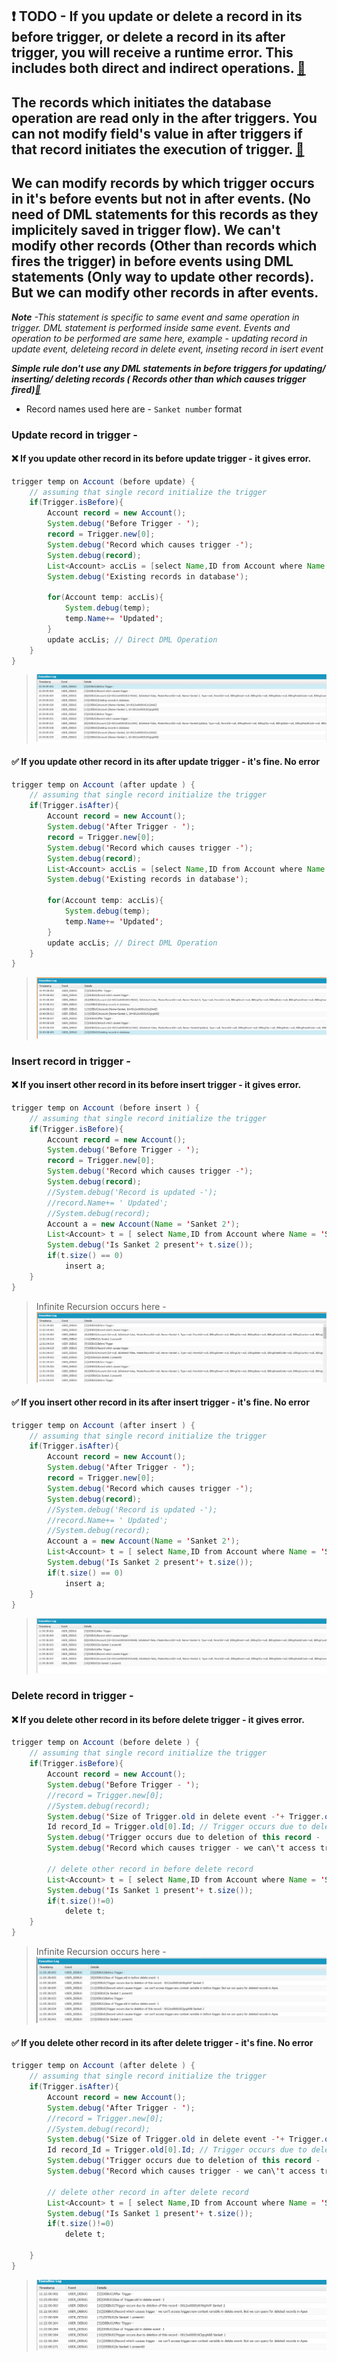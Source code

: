 ## :heavy_exclamation_mark: **TODO** - If you update or delete a record in its before trigger, or delete a record in its after trigger, you will receive a runtime  error. This includes both direct and indirect operations. [:link:](https://developer.salesforce.com/docs/atlas.en-us.apexcode.meta/apexcode/apex_triggers.htm#:~:text=Additionally%2C%20if%20you%20update%20or%20delete%20a,and%20you%20will%20receive%20a%20runtime%20error.)


## The records which initiates the database operation are read only in the after triggers. You can not modify field's value in after triggers if that record initiates the execution of trigger. [🔗](https://developer.salesforce.com/docs/atlas.en-us.apexcode.meta/apexcode/apex_triggers.htm#:~:text=Before%20triggers%20are,are%20read%2Donly.)



## We can modify records by which trigger occurs in it's before events but not in after events. (No need of DML statements for this records as they implicitely saved in trigger flow). We can't modify other records (Other than records which fires the trigger) in before events using DML statements (Only way to update other records). But we can modify other records in after events. 

***Note** -This statement is specific to same event and same operation in trigger. DML statement is performed inside same event. Events and operation to be performed are same here, example - updating record in update event, deleteing record in delete event, inseting record in isert event*

***Simple rule don't use any DML statements in before triggers for updating/ inserting/ deleting records ( Records other than which causes trigger fired)[:link:](https://developer.salesforce.com/forums/?id=906F0000000AuaRIAS#:~:text=It%20means%20you%20can%20not%20do%20any%20dml%20like%20update%20or%20delete%20for%20the%20object%20on%20which%20you%20are%20writing%20trigger.%C2%A0)***

- Record names used here are - `Sanket number` format

### Update record in trigger -

#### :x: If you update other record in its before update trigger - it gives error. 

```java
trigger temp on Account (before update) {
    // assuming that single record initialize the trigger
    if(Trigger.isBefore){
        Account record = new Account();
        System.debug('Before Trigger - ');
        record = Trigger.new[0];
        System.debug('Record which causes trigger -');
        System.debug(record);
        List<Account> accLis = [select Name,ID from Account where Name ='Sanket' or Name ='Sanket 1'];
        System.debug('Existing records in database');
        
        for(Account temp: accLis){
            System.debug(temp);
            temp.Name+= 'Updated';
        }
        update accLis; // Direct DML Operation
    }   
}
```
> ![DEBUG LOG](.//update%20before%20trigger.png)
#### :white_check_mark: If you update other record in its after update trigger - it's fine. No error

```java
trigger temp on Account (after update ) {
    // assuming that single record initialize the trigger
    if(Trigger.isAfter){
        Account record = new Account();
        System.debug('After Trigger - ');
        record = Trigger.new[0];
        System.debug('Record which causes trigger -');
        System.debug(record);
        List<Account> accLis = [select Name,ID from Account where Name ='Sanket' or Name ='Sanket 1'];
        System.debug('Existing records in database');
        
        for(Account temp: accLis){
            System.debug(temp);
            temp.Name+= 'Updated';
        }
        update accLis; // Direct DML Operation
    }   
}
```
> ![DEBUG LOG](.//update%20after%20trigger.png)

### Insert record in trigger - 

#### :x: If you insert other record in its before insert trigger - it gives error. 

```java
trigger temp on Account (before insert ) {
    // assuming that single record initialize the trigger
    if(Trigger.isBefore){
        Account record = new Account();
        System.debug('Before Trigger - ');
        record = Trigger.new[0];
        System.debug('Record which causes trigger -');
        System.debug(record);
        //System.debug('Record is updated -');
        //record.Name+= ' Updated';
        //System.debug(record);
        Account a = new Account(Name = 'Sanket 2');
        List<Account> t = [ select Name,ID from Account where Name = 'Sanket 2'];
        System.debug('Is Sanket 2 present'+ t.size());
        if(t.size() == 0)
        	insert a;
    }   
}
```
> Infinite Recursion occurs here -
> ![DEBUG LOG](.//insert%20before%20trigger.png)

#### :white_check_mark: If you insert other record in its after insert trigger - it's fine. No error

```java
trigger temp on Account (after insert ) {
    // assuming that single record initialize the trigger
    if(Trigger.isAfter){
        Account record = new Account();
        System.debug('After Trigger - ');
        record = Trigger.new[0];
        System.debug('Record which causes trigger -');
        System.debug(record);
        //System.debug('Record is updated -');
        //record.Name+= ' Updated';
        //System.debug(record);
        Account a = new Account(Name = 'Sanket 2');
        List<Account> t = [ select Name,ID from Account where Name = 'Sanket 2'];
        System.debug('Is Sanket 2 present'+ t.size());
        if(t.size() == 0)
        	insert a;
    }   
}
```
> ![DEBUG LOG](.//insert%20after%20trigger.png)


### Delete record in trigger - 

#### :x: If you delete other record in its before delete trigger - it gives error. 

```java
trigger temp on Account (before delete ) {
    // assuming that single record initialize the trigger
    if(Trigger.isBefore){
        Account record = new Account();
        System.debug('Before Trigger - ');
        //record = Trigger.new[0]; 
        //System.debug(record);
        System.debug('Size of Trigger.old in delete event -'+ Trigger.old.size());
        Id record_Id = Trigger.old[0].Id; // Trigger occurs due to deletion of this record.
        System.debug('Trigger occurs due to deletion of this record - '+ record_Id +' '+ Trigger.old[0].Name);
        System.debug('Record which causes trigger - we can\'t access trigger.new context variable in delete event. But we can query for deleted records in Apex');
        
        // delete other record in before delete record
        List<Account> t = [ select Name,ID from Account where Name = 'Sanket 1'];
        System.debug('Is Sanket 1 present'+ t.size());
        if(t.size()!=0)
            delete t;         
    }   
}
```
> Infinite Recursion occurs here -
> ![DEBUG LOG](.//delete%20before%20trigger.png)

#### :white_check_mark: If you delete other record in its after delete trigger - it's fine. No error

```java
trigger temp on Account (after delete ) {
    // assuming that single record initialize the trigger
    if(Trigger.isAfter){
        Account record = new Account();
        System.debug('After Trigger - ');
        //record = Trigger.new[0]; 
        //System.debug(record);
        System.debug('Size of Trigger.old in delete event -'+ Trigger.old.size());
        Id record_Id = Trigger.old[0].Id; // Trigger occurs due to deletion of this record.
        System.debug('Trigger occurs due to deletion of this record - '+ record_Id +' '+ Trigger.old[0].Name);
        System.debug('Record which causes trigger - we can\'t access trigger.new context variable in delete event. But we can query for deleted records in Apex');
        
        // delete other record in after delete record
        List<Account> t = [ select Name,ID from Account where Name = 'Sanket 1'];
        System.debug('Is Sanket 1 present'+ t.size());
        if(t.size()!=0)
            delete t;       
        
    }   
}
```
> ![DEBUG LOG](.//delete%20after%20trigger.png)




